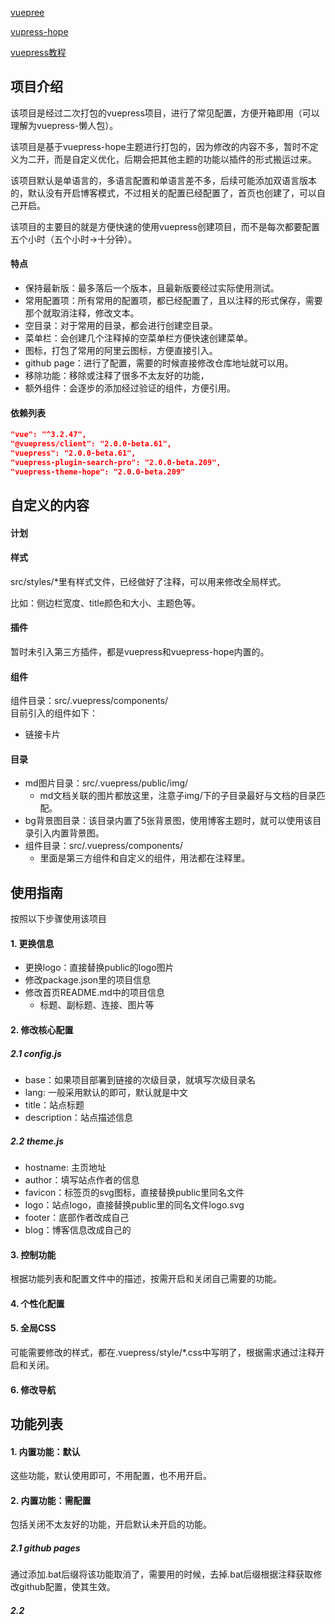 [vuepree](https://github.com/vuepress/vuepress-next)  

[vupress-hope](https://github.com/vuepress-theme-hope/vuepress-theme-hope)

[vuepress教程](https://aaronjinno.github.io/front-doc/vue/vuepress/)

## 项目介绍
该项目是经过二次打包的vuepress项目，进行了常见配置，方便开箱即用（可以理解为vuepress-懒人包）。

该项目是基于vuepress-hope主题进行打包的，因为修改的内容不多，暂时不定义为二开，而是自定义优化，后期会把其他主题的功能以插件的形式搬运过来。

该项目默认是单语言的，多语言配置和单语言差不多，后续可能添加双语言版本的，默认没有开启博客模式，不过相关的配置已经配置了，首页也创建了，可以自己开启。

该项目的主要目的就是方便快速的使用vuepress创建项目，而不是每次都要配置五个小时（五个小时->十分钟）。

####  特点
- 保持最新版：最多落后一个版本，且最新版要经过实际使用测试。
- 常用配置项：所有常用的配置项，都已经配置了，且以注释的形式保存，需要那个就取消注释，修改文本。
- 空目录：对于常用的目录，都会进行创建空目录。
- 菜单栏：会创建几个注释掉的空菜单栏方便快速创建菜单。
- 图标，打包了常用的阿里云图标，方便直接引入。
- github page：进行了配置，需要的时候直接修改仓库地址就可以用。
- 移除功能：移除或注释了很多不太友好的功能，
- 额外组件：会逐步的添加经过验证的组件，方便引用。

#### 依赖列表
```json
"vue": "^3.2.47",
"@vuepress/client": "2.0.0-beta.61",
"vuepress": "2.0.0-beta.61",
"vuepress-plugin-search-pro": "2.0.0-beta.209",
"vuepress-theme-hope": "2.0.0-beta.209"
```

## 自定义的内容

#### 计划

####  样式
src/styles/*里有样式文件，已经做好了注释，可以用来修改全局样式。

比如：侧边栏宽度、title颜色和大小、主题色等。

####  插件
暂时未引入第三方插件，都是vuepress和vuepress-hope内置的。

#### 组件
组件目录：src/.vuepress/components/   
目前引入的组件如下：
- 链接卡片

#### 目录
- md图片目录：src/.vuepress/public/img/
    - md文档关联的图片都放这里，注意子img/下的子目录最好与文档的目录匹配。
- bg背景图目录：该目录内置了5张背景图，使用博客主题时，就可以使用该目录引入内置背景图。
- 组件目录：src/.vuepress/components/
    - 里面是第三方组件和自定义的组件，用法都在注释里。


## 使用指南
按照以下步骤使用该项目
#### 1. 更换信息
- 更换logo：直接替换public的logo图片
- 修改package.json里的项目信息
- 修改首页README.md中的项目信息
    - 标题、副标题、连接、图片等


#### 2. 修改核心配置
##### 2.1 config.js
- base：如果项目部署到链接的次级目录，就填写次级目录名
- lang: 一般采用默认的即可，默认就是中文
- title：站点标题
- description：站点描述信息

##### 2.2 theme.js
- hostname: 主页地址
- author：填写站点作者的信息
- favicon：标签页的svg图标，直接替换public里同名文件
- logo：站点logo，直接替换public里的同名文件logo.svg
- footer：底部作者改成自己
- blog：博客信息改成自己的

#### 3. 控制功能
根据功能列表和配置文件中的描述，按需开启和关闭自己需要的功能。

#### 4. 个性化配置


#### 5. 全局CSS
可能需要修改的样式，都在.vuepress/style/*.css中写明了，根据需求通过注释开启和关闭。

#### 6. 修改导航


## 功能列表
#### 1. 内置功能：默认
这些功能，默认使用即可，不用配置，也不用开启。


#### 2. 内置功能：需配置
包括关闭不太友好的功能，开启默认未开启的功能。
##### 2.1 github pages
通过添加.bat后缀将该功能取消了，需要用的时候，去掉.bat后缀根据注释获取修改github配置，使其生效。

##### 2.2 






